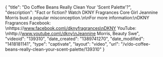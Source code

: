 {
    "title": "Do Coffee Beans Really Clean Your 'Scent Palette'?",
    "description": "Fact or fiction? Watch DKNY Fragrances Core Girl Jeannine Morris bust a popular misconception.\n\nFor more information:\nDKNY Fragrances Facebook: \nhttps:\/\/www.facebook.com\/dknyfragrances\nDKNY YouTube: \nhttp:\/\/www.youtube.com\/dkny\nJeannine Morris, Beauty Swe",
    "videoid": "139310",
    "date_created": "1389741270",
    "date_modified": "1418181141",
    "type": "captivate",
    "layout": "video",
    "url": "\/v\/do-coffee-beans-really-clean-your-scent-palette\/139310"
}